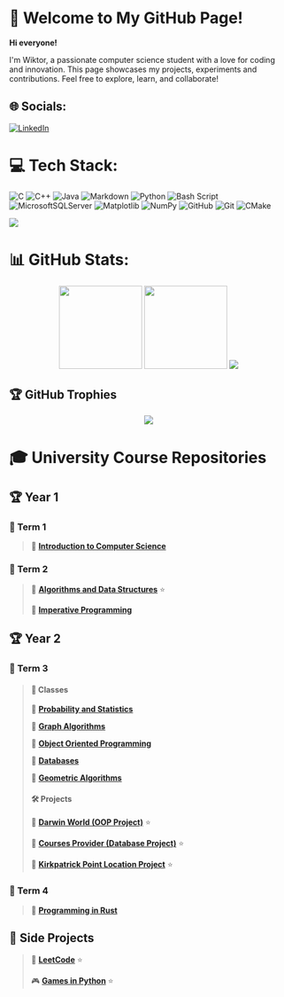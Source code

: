 # 💫 Welcome to My GitHub Page!
**Hi everyone!**

I'm Wiktor, a passionate computer science student with a love for coding and innovation. This page showcases my projects, experiments and contributions. Feel free to explore, learn, and collaborate!


## 🌐 Socials:
[![LinkedIn](https://img.shields.io/badge/LinkedIn-%230077B5.svg?logo=linkedin&logoColor=white)](https://linkedin.com/in/wiktor-sędzimir-2799862b4)

# 💻 Tech Stack:
![C](https://img.shields.io/badge/c-%2300599C.svg?style=for-the-badge&logo=c&logoColor=white)
![C++](https://img.shields.io/badge/c++-%2300599C.svg?style=for-the-badge&logo=c%2B%2B&logoColor=white)
![Java](https://img.shields.io/badge/java-%23ED8B00.svg?style=for-the-badge&logo=openjdk&logoColor=white)
![Markdown](https://img.shields.io/badge/markdown-%23000000.svg?style=for-the-badge&logo=markdown&logoColor=white)
![Python](https://img.shields.io/badge/python-3670A0?style=for-the-badge&logo=python&logoColor=ffdd54)
![Bash Script](https://img.shields.io/badge/bash_script-%23121011.svg?style=for-the-badge&logo=gnu-bash&logoColor=white)
![MicrosoftSQLServer](https://img.shields.io/badge/Microsoft%20SQL%20Server-CC2927?style=for-the-badge&logo=microsoft%20sql%20server&logoColor=white)
![Matplotlib](https://img.shields.io/badge/Matplotlib-%23ffffff.svg?style=for-the-badge&logo=Matplotlib&logoColor=black)
![NumPy](https://img.shields.io/badge/numpy-%23013243.svg?style=for-the-badge&logo=numpy&logoColor=white)
![GitHub](https://img.shields.io/badge/github-%23121011.svg?style=for-the-badge&logo=github&logoColor=white)
![Git](https://img.shields.io/badge/git-%23F05033.svg?style=for-the-badge&logo=git&logoColor=white)
![CMake](https://img.shields.io/badge/CMake-%23008FBA.svg?style=for-the-badge&logo=cmake&logoColor=white)

<picture>
    <source media="(prefers-color-scheme: light)" srcset="https://github-readme-stats.vercel.app/api/top-langs/?username=WSm-77&theme=github_light&hide_border=false&include_all_commits=true&count_private=false&layout=compact">
    <img src="https://github-readme-stats.vercel.app/api/top-langs/?username=WSm-77&theme=github_dark&hide_border=false&include_all_commits=true&count_private=false&layout=compact">
</picture>

# 📊 GitHub Stats:

<div align="center">

<picture>
    <source height="150px" media="(prefers-color-scheme: light)" srcset="https://nirzak-streak-stats.vercel.app/?user=WSm-77&theme=github_light&hide_border=false">
    <img height="150px" src="https://nirzak-streak-stats.vercel.app/?user=WSm-77&theme=github_dark_blue&hide_border=false">
</picture>
<picture>
    <source media="(prefers-color-scheme: light)" srcset="https://github-readme-stats.vercel.app/api?username=WSm-77&theme=vue&hide_border=false&include_all_commits=true&count_private=true">
    <img height="150px" src="https://github-readme-stats.vercel.app/api?username=WSm-77&theme=github_dark&hide_border=false&include_all_commits=true&count_private=true">
</picture>

<picture>
    <source media="(prefers-color-scheme: light)" srcset="https://github-readme-activity-graph.vercel.app/graph?username=WSm-77&theme=vue&hide_border=false&include_all_commits=true&count_private=true&bg_color=ffffff00&point=000000">
    <img src="https://github-readme-activity-graph.vercel.app/graph?username=WSm-77&theme=tokyo-night&hide_border=false&include_all_commits=true&count_private=true&radius=5&bg_color=00000000">
</picture>

</div>

## 🏆 GitHub Trophies

<div align="center">

<picture>
    <source media="(prefers-color-scheme: light)" srcset="https://github-profile-trophy.vercel.app/?username=WSm-77&theme=vue&no-frame=false&no-bg=true&margin-w=4">
    <img src="https://github-profile-trophy.vercel.app/?username=WSm-77&theme=radical&no-frame=false&no-bg=true&margin-w=4">
</picture>

</div>

# 🎓 University Course Repositories

## 🏆 Year 1

### 📖 Term 1
> 📌 **[Introduction to Computer Science](https://github.com/WSm-77/introduction_to_computer_science)**

### 📖 Term 2
> 📌 **[Algorithms and Data Structures](https://github.com/WSm-77/algorithms_and_data_structures/tree/main/exercises)** ⭐
>
> 📌 **[Imperative Programming](https://github.com/WSm-77/PI)**

## 🏆 Year 2

### 📖 Term 3

> #### 🔬 Classes
> 📌 **[Probability and Statistics](https://github.com/WSm-77/probability_and_statistics)**
>
> 📌 **[Graph Algorithms](https://github.com/WSm-77/graph_algorithms)**
>
> 📌 **[Object Oriented Programming](https://github.com/WSm-77/object_oriented_programming)**
>
> 📌 **[Databases](https://github.com/WSm-77/databases_basics)**
>
> 📌 **[Geometric Algorithms](https://github.com/WSm-77/geometric_algorithms)**
>
> #### 🛠️ Projects
>
> 🚀 **[Darwin World (OOP Project)](https://github.com/WSm-77/project_darwin_world)** ⭐
>
> 🚀 **[Courses Provider (Database Project)](https://github.com/WSm-77/DB_uni_project)** ⭐
>
> 🚀 **[Kirkpatrick Point Location Project](https://github.com/WSm-77/kirkpatrick_point_location)** ⭐

### 📖 Term 4

> 📌 **[Programming in Rust](https://github.com/WSm-77/programming_in_rust)**

## 🌟 Side Projects

> 🧩 **[LeetCode](https://github.com/WSm-77/leetCode)** ⭐
>
> 🎮 **[Games in Python](https://github.com/WSm-77/python_games)** ⭐
